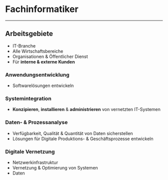 # Fachinformatiker
___
## Arbeitsgebiete
- IT-Branche
- Alle Wirtschaftsbereiche
- Organisationen & Öffentlicher Dienst
- Für **interne & externe Kunden**
### Anwendungsentwicklung
- Softwarelösungen entwickeln
### Systemintegration
- **Konzipieren**, **installieren** & **administrieren** von vernetzten IT-Systemen
### Daten- & Prozessanalyse
- Verfügbarkeit, Qualität & Quantität von Daten sicherstellen
- Lösungen für Digitale Produktions- & Geschäftsprozesse entwickeln
### Digitale Vernetzung
- Netzwerkinfrastruktur
- Vernetzung & Optimierung von Systemen
- Daten